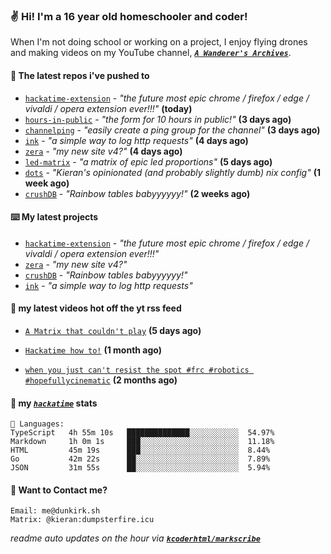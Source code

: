 ### ✌️ Hi! I'm a 16 year old homeschooler and coder!

When I'm not doing school or working on a project, I enjoy flying drones and making videos on my YouTube channel, [**_`A Wanderer's Archives`_**](https://youtube.com/@wanderer.archives).

#### 👷 The latest repos i've pushed to

- [`hackatime-extension`](https://github.com/kcoderhtml/hackatime-extension) - _"the future most epic chrome / firefox / edge / vivaldi / opera extension ever!!!"_ **(today)**
- [`hours-in-public`](https://github.com/kcoderhtml/hours-in-public) - _"the form for 10 hours in public!"_ **(3 days ago)**
- [`channelping`](https://github.com/kcoderhtml/channelping) - _"easily create a ping group for the channel"_ **(3 days ago)**
- [`ink`](https://github.com/kcoderhtml/ink) - _"a simple way to log http requests"_ **(4 days ago)**
- [`zera`](https://github.com/kcoderhtml/zera) - _"my new site v4?"_ **(4 days ago)**
- [`led-matrix`](https://github.com/kcoderhtml/led-matrix) - _"a matrix of epic led proportions"_ **(5 days ago)**
- [`dots`](https://github.com/kcoderhtml/dots) - _"Kieran's opinionated (and probably slightly dumb) nix config"_ **(1 week ago)**
- [`crushDB`](https://github.com/kcoderhtml/crushDB) - _"Rainbow tables babyyyyyy!"_ **(2 weeks ago)**

#### ⌨️ My latest projects

- [`hackatime-extension`](https://github.com/kcoderhtml/hackatime-extension) - _"the future most epic chrome / firefox / edge / vivaldi / opera extension ever!!!"_
- [`zera`](https://github.com/kcoderhtml/zera) - _"my new site v4?"_
- [`crushDB`](https://github.com/kcoderhtml/crushDB) - _"Rainbow tables babyyyyyy!"_
- [`ink`](https://github.com/kcoderhtml/ink) - _"a simple way to log http requests"_

#### 🍿 my latest videos hot off the yt rss feed

- [`A Matrix that couldn't play`](https://www.youtube.com/watch?v=NodwjZF7uZw) **(5 days ago)**

- [`Hackatime how to!`](https://www.youtube.com/watch?v=eKoD9yyr1To) **(1 month ago)**

- [`when you just can't resist the spot #frc #robotics #hopefullycinematic`](https://www.youtube.com/watch?v=Y7SZ_TDleGM) **(2 months ago)**



#### 📡 my [_`hackatime`_](https://waka.hackclub.com) stats

```text
💾 Languages:
TypeScript   4h 55m 10s   ██████████████░░░░░░░░░░░  54.97%
Markdown     1h 0m 1s     ███░░░░░░░░░░░░░░░░░░░░░░  11.18%
HTML         45m 19s      ███░░░░░░░░░░░░░░░░░░░░░░  8.44%
Go           42m 22s      ██░░░░░░░░░░░░░░░░░░░░░░░  7.89%
JSON         31m 55s      ██░░░░░░░░░░░░░░░░░░░░░░░  5.94%
```

#### 📮 Want to Contact me?

```text
Email: me@dunkirk.sh
Matrix: @kieran:dumpsterfire.icu
```

_readme auto updates on the hour via [**`kcoderhtml/markscribe`**](https://github.com/kcoderhtml/markscribe)_